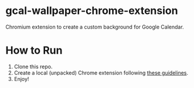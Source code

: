 # gcal-wallpaper-chrome-extension
Chromium extension to create a custom background for Google Calendar.

# How to Run
1. Clone this repo.
2. Create a local (unpacked) Chrome extension following [these guidelines](https://www.freecodecamp.org/news/building-chrome-extension/).
3. Enjoy!
